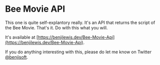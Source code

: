 # Bee Movie API

This one is quite self-explantory really. It's an API that returns the script of the Bee Movie. That's it. Do with this what you will.

It's available at [https://benjilewis.dev/Bee-Movie-Api](https://benjilewis.dev/Bee-Movie-Api). 

If you do anything interesting with this, please do let me know on Twitter [@benjisoft](https://twitter.com/benjisoft).